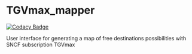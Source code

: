 # TGVmax_mapper

[![Codacy Badge](https://api.codacy.com/project/badge/Grade/34f997d6ffb34f61818a2022e16a383e)](https://app.codacy.com/manual/poirier.antoine/TGVmax_mapper?utm_source=github.com&utm_medium=referral&utm_content=antoine-peartree/TGVmax_mapper&utm_campaign=Badge_Grade_Dashboard)

User interface for generating a map of free destinations possibilities with SNCF subscription TGVmax
